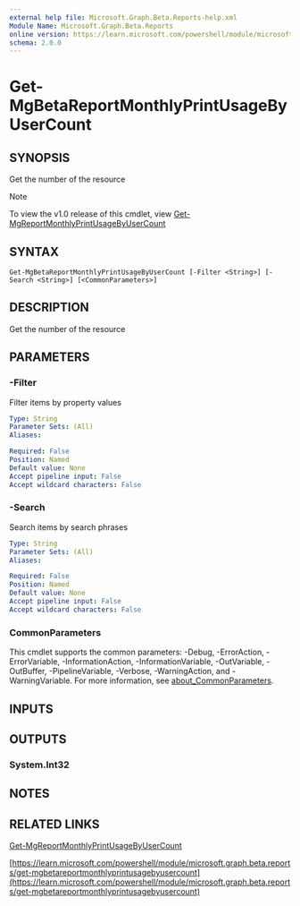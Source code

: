 ```yaml
---
external help file: Microsoft.Graph.Beta.Reports-help.xml
Module Name: Microsoft.Graph.Beta.Reports
online version: https://learn.microsoft.com/powershell/module/microsoft.graph.beta.reports/get-mgbetareportmonthlyprintusagebyusercount
schema: 2.0.0
---
```


# Get-MgBetaReportMonthlyPrintUsageByUserCount

## SYNOPSIS
Get the number of the resource

> [!NOTE]
> To view the v1.0 release of this cmdlet, view [Get-MgReportMonthlyPrintUsageByUserCount](/powershell/module/Microsoft.Graph.Reports/Get-MgReportMonthlyPrintUsageByUserCount?view=graph-powershell-1.0)

## SYNTAX

```
Get-MgBetaReportMonthlyPrintUsageByUserCount [-Filter <String>] [-Search <String>] [<CommonParameters>]
```

## DESCRIPTION
Get the number of the resource

## PARAMETERS

### -Filter
Filter items by property values

```yaml
Type: String
Parameter Sets: (All)
Aliases:

Required: False
Position: Named
Default value: None
Accept pipeline input: False
Accept wildcard characters: False
```

### -Search
Search items by search phrases

```yaml
Type: String
Parameter Sets: (All)
Aliases:

Required: False
Position: Named
Default value: None
Accept pipeline input: False
Accept wildcard characters: False
```

### CommonParameters
This cmdlet supports the common parameters: -Debug, -ErrorAction, -ErrorVariable, -InformationAction, -InformationVariable, -OutVariable, -OutBuffer, -PipelineVariable, -Verbose, -WarningAction, and -WarningVariable. For more information, see [about_CommonParameters](http://go.microsoft.com/fwlink/?LinkID=113216).

## INPUTS

## OUTPUTS

### System.Int32
## NOTES

## RELATED LINKS
[Get-MgReportMonthlyPrintUsageByUserCount](/powershell/module/Microsoft.Graph.Reports/Get-MgReportMonthlyPrintUsageByUserCount?view=graph-powershell-1.0)

[https://learn.microsoft.com/powershell/module/microsoft.graph.beta.reports/get-mgbetareportmonthlyprintusagebyusercount](https://learn.microsoft.com/powershell/module/microsoft.graph.beta.reports/get-mgbetareportmonthlyprintusagebyusercount)



